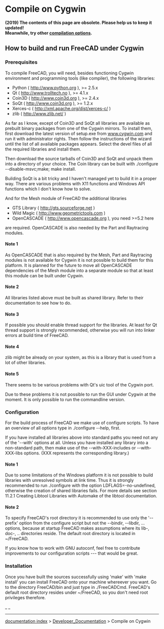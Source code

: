 # Compile on Cygwin
**(2019) The contents of this page are obsolete. Please help us to keep it updated!<br/> Meanwhile, try other [compilation options](Compiling.md).**

## How to build and run FreeCAD under Cygwin 

### Prerequisites

To compile FreeCAD, you will need, besides functioning Cygwin environment and programming tools (like compiler), the following libraries:

-   Python ( <http://www.python.org> ), \>= 2.5.x
-   Qt ( <http://www.trolltech.no> ), \>= 4.1.x
-   Coin3D ( <http://www.coin3d.org> ), \>= 2.4.x
-   SoQt ( <http://www.coin3d.org> ), \>= 1.2.x
-   Xerces-c ( <http://xml.apache.org/dist/xerces-c/> )
-   zlib ( <http://www.zlib.net/> )

As far as I know, except of Coin3D and SoQt all libraries are available as prebuilt binary packages from one of the Cygwin mirrors. To install them, first download the latest version of setup.exe from www.cygwin.com and run it with administrator rights. Then follow the instructions of the wizard until the list of all available packages appears. Select the devel files of all the required libraries and install them.

Then download the source tarballs of Coin3D and SoQt and unpack them into a directory of your choice. The Coin library can be built with ./configure \--disable-msvc;make; make install.

Building SoQt is a bit tricky and I haven\'t managed yet to build it in a proper way. There are various problems with X11 functions and Windows API functions which I don\'t know how to solve.

And for the Mesh module of FreeCAD the additional libraries

-   GTS Library ( <http://gts.sourceforge.net> )
-   Wild Magic ( <http://www.geometrictools.com> )
-   OpenCASCADE ( <http://www.opencascade.org> ), you need \>=5.2 here

are required. OpenCASCADE is also needed by the Part and Raytracing modules.

#### Note 1 

As OpenCASCADE that is also required by the Mesh, Part and Raytracing modules is not available for Cygwin it is not possible to build them for this platform. It is planned for the future to move all OpenCASCADE dependencies of the Mesh module into a separate module so that at least this module can be built under Cygwin.

#### Note 2 

All libraries listed above must be built as shared library. Refer to their documentation to see how to do.

#### Note 3 

If possible you should enable thread support for the libraries. At least for Qt thread support is strongly recommended, otherwise you will run into linker errors at build time of FreeCAD.

#### Note 4 

zlib might be already on your system, as this is a library that is used from a lot of other libraries.

#### Note 5 

There seems to be various problems with Qt\'s uic tool of the Cygwin port.

Due to these problems it is not possible to run the GUI under Cygwin at the moment. It is only possible to run the commandline version.

### Configuration

For the build process of FreeCAD we make use of configure scripts. To have an overview of all options type in ./configure \--help, first.

If you have installed all libraries above into standard paths you need not any of the \'\--with\' options at all. Unless you have installed any library into a non-standard path, then make use of the \--with-XXX-includes or \--with-XXX-libs options. (XXX represents the corresponding library.)

#### Note 1 

Due to some limitations of the Windows platform it is not possible to build libraries with unresolved symbols at link time. Thus it is strongly recommended to run ./configure with the option LDFLAGS=-no-undefined, otherwise the creation of shared libraries fails. For more details see section 11.2.1 Creating Libtool Libraries with Automake of the libtool documentation.

#### Note 2 

To specify FreeCAD\'s root directory it is recommended to use only the \'\--prefix\' option from the configure script but not the \--bindir, \--libdir, \... options, because at startup FreeCAD makes assumptions where its lib-, doc-, .. directories reside. The default root directory is located in \~/FreeCAD.

If you know how to work with GNU autoconf, feel free to contribute improvements to our configuration scripts \-\-- that would be great.

### Installation

Once you have built the sources successfully using \'make\' with \'make install\' you can install FreeCAD onto your machine whereever you want. Go to the directory FreeCAD/bin and just type in ./FreeCADCmd. FreeCAD\'s default root directory resides under \~/FreeCAD, so you don\'t need root privileges therefore.






_ _

---
[documentation index](../README.md) > [Developer_Documentation](Category_Developer_Documentation.md) > Compile on Cygwin
